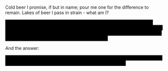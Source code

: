 Cold beer I promise, if but in name; pour me one for the difference to remain. Lakes of beer I pass in strain - what am I?

<span style="background: black; color: black">
My name spells cold yet warm I work, my job to offer beer a fork: swim along or cloud the flow. It is my job to tell it: "no". What am I?
</span>

<span style="background: black; color: black">
Once in water, I now swim here, holding that which muddles beer. Separate it from what is dear, thrown away once beer is clear. What am I?
</span>

And the answer:

<span style="background: black; color: black">
From fish we get a jellied web, that filters the last bits of drab, from finished beers sent off for casking: "isinglass" the name of asking.
</span>